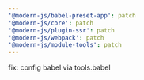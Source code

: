 ```yaml
---
'@modern-js/babel-preset-app': patch
'@modern-js/core': patch
'@modern-js/plugin-ssr': patch
'@modern-js/webpack': patch
'@modern-js/module-tools': patch
---
```


fix: config babel via tools.babel

